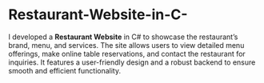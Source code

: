 # Restaurant-Website-in-C-
I developed a **Restaurant Website** in C# to showcase the restaurant’s brand, menu, and services. The site allows users to view detailed menu offerings, make online table reservations, and contact the restaurant for inquiries. It features a user-friendly design and a robust backend to ensure smooth and efficient functionality.
